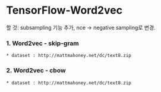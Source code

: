 # TensorFlow-Word2vec

할 것: subsampling 기능 추가, nce -> negative sampling로 변경.

### 1. Word2vec - skip-gram
    * dataset : http://mattmahoney.net/dc/text8.zip


### 2. Word2vec - cbow
    * dataset : http://mattmahoney.net/dc/text8.zip
